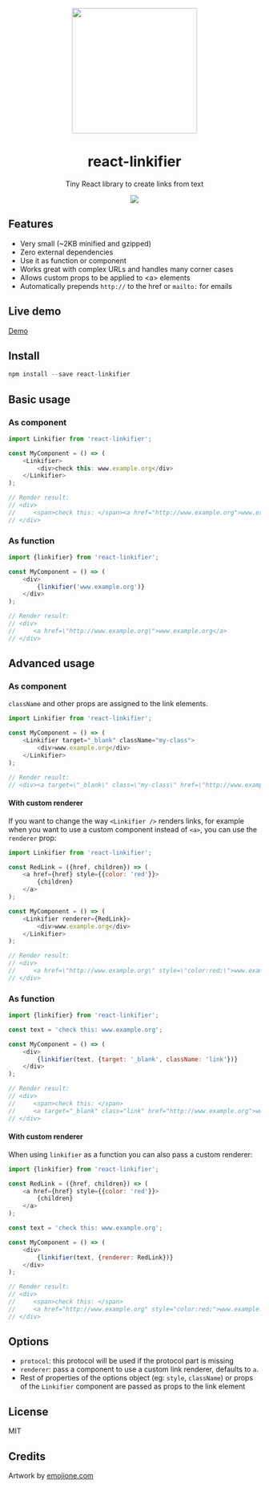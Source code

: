 <p align="center">
    <img src="http://cdn.jsdelivr.net/emojione/assets/svg/2693.svg" width=250 />
    <h1 align="center">react-linkifier</h1>
    <p align="center">Tiny React library to create links from text</p>
    <p align="center"><a href="https://travis-ci.org/pladaria/react-linkifier"><img src="https://travis-ci.org/pladaria/react-linkifier.svg"></p></a>
</p>

## Features

- Very small (~2KB minified and gzipped)
- Zero external dependencies
- Use it as function or component
- Works great with complex URLs and handles many corner cases
- Allows custom props to be applied to &lt;a&gt; elements
- Automatically prepends `http://` to the href or `mailto:` for emails

## Live demo

[Demo](https://runkit.com/pladaria/react-linkifier-demo)

## Install

```javascript
npm install --save react-linkifier
```

## Basic usage

### As component

```javascript
import Linkifier from 'react-linkifier';

const MyComponent = () => (
    <Linkifier>
        <div>check this: www.example.org</div>
    </Linkifier>
);

// Render result:
// <div>
//     <span>check this: </span><a href="http://www.example.org">www.example.org</a>
// </div>
```

### As function

```javascript
import {linkifier} from 'react-linkifier';

const MyComponent = () => (
    <div>
        {linkifier('www.example.org')}
    </div>
);

// Render result:
// <div>
//     <a href=\"http://www.example.org\">www.example.org</a>
// </div>
```

## Advanced usage

### As component

`className` and other props are assigned to the link elements.

```javascript
import Linkifier from 'react-linkifier';

const MyComponent = () => (
    <Linkifier target="_blank" className="my-class">
        <div>www.example.org</div>
    </Linkifier>
);

// Render result:
// <div><a target=\"_blank\" class=\"my-class\" href=\"http://www.example.org\">www.example.org</a></div>
```

#### With custom renderer
If you want to change the way `<Linkifier />` renders links, for example when you want to use a custom component instead of `<a>`, you can use the `renderer` prop:

```javascript
import Linkifier from 'react-linkifier';

const RedLink = ({href, children}) => (
    <a href={href} style={{color: 'red'}}>
        {children}
    </a>
);

const MyComponent = () => (
    <Linkifier renderer={RedLink}>
        <div>www.example.org</div>
    </Linkifier>
);

// Render result:
// <div>
//     <a href=\"http://www.example.org\" style=\"color:red;\">www.example.org</a>
// </div>
```

### As function

```javascript
import {linkifier} from 'react-linkifier';

const text = 'check this: www.example.org';

const MyComponent = () => (
    <div>
        {linkifier(text, {target: '_blank', className: 'link'})}
    </div>
);

// Render result:
// <div>
//     <span>check this: </span>
//     <a target="_blank" class="link" href="http://www.example.org">www.example.org</a>
// </div>
```

#### With custom renderer

When using ``linkifier`` as a function you can also pass a custom renderer:

```javascript
import {linkifier} from 'react-linkifier';

const RedLink = ({href, children}) => (
    <a href={href} style={{color: 'red'}}>
        {children}
    </a>
);

const text = 'check this: www.example.org';

const MyComponent = () => (
    <div>
        {linkifier(text, {renderer: RedLink})}
    </div>
);

// Render result:
// <div>
//     <span>check this: </span>
//     <a href="http://www.example.org" style="color:red;">www.example.org</a>
// </div>
```

## Options

- `protocol`: this protocol will be used if the protocol part is missing
- `renderer`: pass a component to use a custom link renderer, defaults to `a`.
- Rest of properties of the options object (eg: `style`, `className`) or props of the `Linkifier` component are passed as props to the link element

## License

MIT

## Credits

Artwork by [emojione.com](emojione.com)
